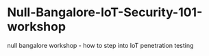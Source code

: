 # Null-Bangalore-IoT-Security-101-workshop
null bangalore workshop - how to step into IoT penetration testing  
